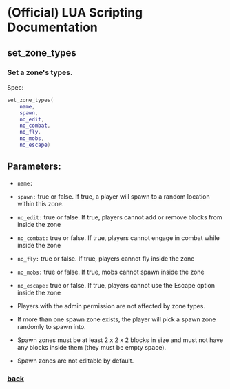 
# (Official) LUA Scripting Documentation

## set_zone_types

### Set a zone's types.

Spec:
```lua
set_zone_types(
	name,
	spawn,
	no_edit,
	no_combat,
	no_fly,
	no_mobs,
	no_escape)
```
## Parameters:
- `name:` 
- `spawn:` true or false. If true, a player will spawn to a random location within this zone.
- `no_edit:` true or false. If true, players cannot add or remove blocks from inside the zone
- `no_combat:` true or false. If true, players cannot engage in combat while inside the zone
- `no_fly:` true or false. If true, players cannot fly inside the zone
- `no_mobs:` true or false. If true, mobs cannot spawn inside the zone
- `no_escape:` true or false. If true, players cannot use the Escape option inside the zone


- Players with the admin permission are not affected by zone types.
- If more than one spawn zone exists, the player will pick a spawn zone randomly to spawn into.
- Spawn zones must be at least 2 x 2 x 2 blocks in size and must not have any blocks inside them (they must be empty space).
- Spawn zones are not editable by default.


### [back](../zones)
